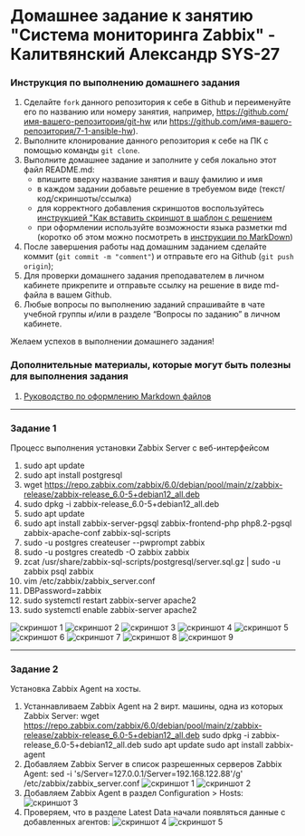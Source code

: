 # Домашнее задание к занятию "Система мониторинга Zabbix" - Калитвянский Александр SYS-27


### Инструкция по выполнению домашнего задания

   1. Сделайте `fork` данного репозитория к себе в Github и переименуйте его по названию или номеру занятия, например, https://github.com/имя-вашего-репозитория/git-hw или  https://github.com/имя-вашего-репозитория/7-1-ansible-hw).
   2. Выполните клонирование данного репозитория к себе на ПК с помощью команды `git clone`.
   3. Выполните домашнее задание и заполните у себя локально этот файл README.md:
      - впишите вверху название занятия и вашу фамилию и имя
      - в каждом задании добавьте решение в требуемом виде (текст/код/скриншоты/ссылка)
      - для корректного добавления скриншотов воспользуйтесь [инструкцией "Как вставить скриншот в шаблон с решением](https://github.com/netology-code/sys-pattern-homework/blob/main/screen-instruction.md)
      - при оформлении используйте возможности языка разметки md (коротко об этом можно посмотреть в [инструкции  по MarkDown](https://github.com/netology-code/sys-pattern-homework/blob/main/md-instruction.md))
   4. После завершения работы над домашним заданием сделайте коммит (`git commit -m "comment"`) и отправьте его на Github (`git push origin`);
   5. Для проверки домашнего задания преподавателем в личном кабинете прикрепите и отправьте ссылку на решение в виде md-файла в вашем Github.
   6. Любые вопросы по выполнению заданий спрашивайте в чате учебной группы и/или в разделе “Вопросы по заданию” в личном кабинете.
   
Желаем успехов в выполнении домашнего задания!
   
### Дополнительные материалы, которые могут быть полезны для выполнения задания

1. [Руководство по оформлению Markdown файлов](https://gist.github.com/Jekins/2bf2d0638163f1294637#Code)

---

### Задание 1

Процесс выполнения установки Zabbix Server с веб-интерфейсом

1.  sudo apt update
2.  sudo apt install postgresql
3.  wget https://repo.zabbix.com/zabbix/6.0/debian/pool/main/z/zabbix-release/zabbix-release_6.0-5+debian12_all.deb
4.  sudo dpkg -i zabbix-release_6.0-5+debian12_all.deb
5.  sudo apt update
6.  sudo apt install zabbix-server-pgsql zabbix-frontend-php php8.2-pgsql zabbix-apache-conf zabbix-sql-scripts
7.  sudo -u postgres createuser --pwprompt zabbix
8.  sudo -u postgres createdb -O zabbix zabbix
9.  zcat /usr/share/zabbix-sql-scripts/postgresql/server.sql.gz | sudo -u zabbix psql zabbix
10. vim /etc/zabbix/zabbix_server.conf
11. DBPassword=zabbix
12. sudo systemctl restart zabbix-server apache2
13. sudo systemctl enable zabbix-server apache2

![скриншот 1](https://github.com/akalitvyanskiy/zabbix1/blob/main/img/1_welcome/png)
![скриншот 2](https://github.com/akalitvyanskiy/zabbix1/blob/main/img/2_step.png)
![скриншот 3](https://github.com/akalitvyanskiy/zabbix1/blob/main/img/3_step.png)
![скриншот 4](https://github.com/akalitvyanskiy/zabbix1/blob/main/img/4_step.png)
![скриншот 5](https://github.com/akalitvyanskiy/zabbix1/blob/main/img/5_step.png)
![скриншот 6](https://github.com/akalitvyanskiy/zabbix1/blob/main/img/6_step.png)
![скриншот 7](https://github.com/akalitvyanskiy/zabbix1/blob/main/img/7_step.png)
![скриншот 8](https://github.com/akalitvyanskiy/zabbix1/blob/main/img/8_step.png)
![скриншот 9](https://github.com/akalitvyanskiy/zabbix1/blob/main/img/9_step_zabix_window.png)


---

### Задание 2

Установка Zabbix Agent на хосты.

1. Устаннавливаем Zabbix Agent на 2 вирт. машины, одна из которых Zabbix Server:
   wget https://repo.zabbix.com/zabbix/6.0/debian/pool/main/z/zabbix-release/zabbix-release_6.0-5+debian12_all.deb
   sudo dpkg -i zabbix-release_6.0-5+debian12_all.deb
   sudo apt update
   sudo apt install zabbix-agent
2. Добавляем Zabbix Server в список разрешенных серверов Zabbix Agent:
   sed -i 's/Server=127.0.0.1/Server=192.168.122.88'/g' /etc/zabbix/zabbix_server.conf
![скриншот 1](https://github.com/akalitvyanskiy/zabbix1/blob/main/img/log_vm1.png)
![скриншот 2](https://github.com/akalitvyanskiy/zabbix1/blob/main/img/log_zabbix_server.png) 
3. Добавляем Zabbix Agent в раздел Configuration > Hosts:
![скриншот 3](https://github.com/akalitvyanskiy/zabbix1/blob/main/img/hosts.png)
4. Проверяем, что в разделе Latest Data начали появляться данные с добавленных агентов:
![скриншот 4](https://github.com/akalitvyanskiy/zabbix1/blob/main/img/monitoring_vm1.png)
![скриншот 5](https://github.com/akalitvyanskiy/zabbix1/blob/main/img/monitoring_zabbix_server.png)

